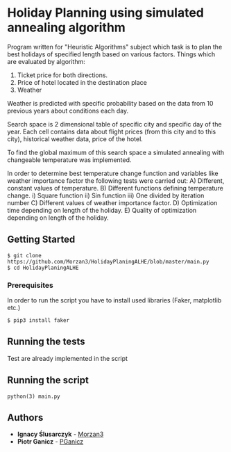 # Holiday Planning using simulated annealing algorithm

Program written for "Heuristic Algorithms" subject which task is to plan the best holidays of specified length based on various factors. Things which are evaluated by algorithm:
1. Ticket price for both directions.
2. Price of hotel located in the destination place
3. Weather

Weather is predicted with specific probability based on the data from 10 previous years about conditions each day.

Search space is 2 dimensional table of specific city and specific day of the year. Each cell contains data about flight prices (from this city and to this city), historical weather data, price of the hotel.

To find the global maximum of this search space a simulated annealing with changeable temperature was implemented.

In order to determine best temperature change function and variables like weather importance factor the following tests were carried out:
A) Different, constant values of temperature.
B) Different functions defining temperature change.
    i) Square function
    ii) Sin function
    iii) One divided by iteration number
C) Different values of weather importance factor.
D) Optimization time depending on length of the holiday.
E) Quality of optimization depending on length of the holiday.

## Getting Started

```
$ git clone https://github.com/Morzan3/HolidayPlaningALHE/blob/master/main.py
$ cd HolidayPlaningALHE
```

### Prerequisites

In order to run the script you have to install used libraries (Faker, matplotlib etc.)

```
$ pip3 install faker
```


## Running the tests

Test are already implemented in the script

## Running the script

```
python(3) main.py
```

## Authors

* **Ignacy Ślusarczyk** - [Morzan3](https://github.com/Morzan3)
* **Piotr Ganicz** - [PGanicz](https://github.com/PGanicz)
